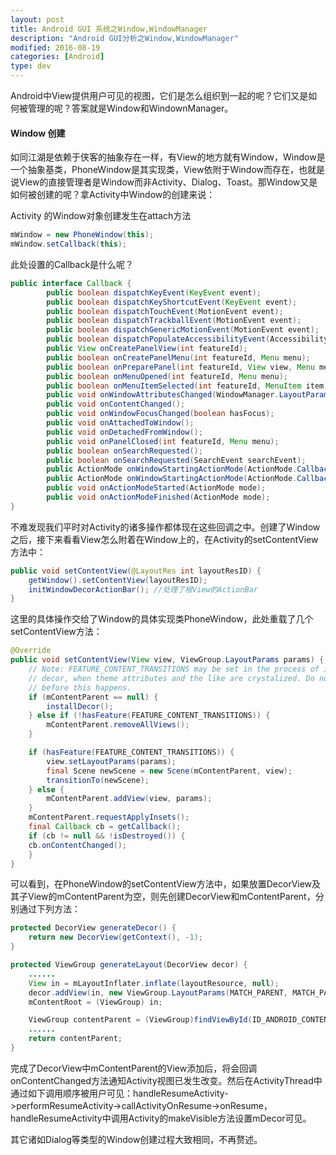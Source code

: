 ```yaml
---
layout: post
title: Android GUI 系统之Window,WindowManager
description: "Android GUI分析之Window,WindowManager"
modified: 2016-08-19
categories: [Android]
type: dev
---
```


Android中View提供用户可见的视图，它们是怎么组织到一起的呢？它们又是如何被管理的呢？答案就是Window和WindownManager。  

#### Window 创建

如同江湖是依赖于侠客的抽象存在一样，有View的地方就有Window，Window是一个抽象基类，PhoneWindow是其实现类，View依附于Window而存在，也就是说View的直接管理者是Window而非Activity、Dialog、Toast。那Window又是如何被创建的呢？拿Activity中Window的创建来说：

<!-- more -->  

Activity 的Window对象创建发生在attach方法

```java
mWindow = new PhoneWindow(this);
mWindow.setCallback(this);
```

此处设置的Callback是什么呢？

```java
public interface Callback {
        public boolean dispatchKeyEvent(KeyEvent event);
        public boolean dispatchKeyShortcutEvent(KeyEvent event);
        public boolean dispatchTouchEvent(MotionEvent event);
        public boolean dispatchTrackballEvent(MotionEvent event);
        public boolean dispatchGenericMotionEvent(MotionEvent event);
        public boolean dispatchPopulateAccessibilityEvent(AccessibilityEvent event);
        public View onCreatePanelView(int featureId);
        public boolean onCreatePanelMenu(int featureId, Menu menu);
        public boolean onPreparePanel(int featureId, View view, Menu menu);
        public boolean onMenuOpened(int featureId, Menu menu);
        public boolean onMenuItemSelected(int featureId, MenuItem item);
        public void onWindowAttributesChanged(WindowManager.LayoutParams attrs);
        public void onContentChanged();
        public void onWindowFocusChanged(boolean hasFocus);
        public void onAttachedToWindow();
        public void onDetachedFromWindow();
        public void onPanelClosed(int featureId, Menu menu);
        public boolean onSearchRequested();
        public boolean onSearchRequested(SearchEvent searchEvent);
        public ActionMode onWindowStartingActionMode(ActionMode.Callback callback);
        public ActionMode onWindowStartingActionMode(ActionMode.Callback callback, int type);
        public void onActionModeStarted(ActionMode mode);
        public void onActionModeFinished(ActionMode mode);
}
```

不难发现我们平时对Activity的诸多操作都体现在这些回调之中。创建了Window之后，接下来看看View怎么附着在Window上的，在Activity的setContentView方法中：

```java
public void setContentView(@LayoutRes int layoutResID) {
    getWindow().setContentView(layoutResID);
    initWindowDecorActionBar(); //处理了根View的ActionBar
}
```

这里的具体操作交给了Window的具体实现类PhoneWindow，此处重载了几个setContentView方法：

```java
@Override
public void setContentView(View view, ViewGroup.LayoutParams params) {
    // Note: FEATURE_CONTENT_TRANSITIONS may be set in the process of installing the window
    // decor, when theme attributes and the like are crystalized. Do not check the feature
    // before this happens.
    if (mContentParent == null) {
        installDecor();
    } else if (!hasFeature(FEATURE_CONTENT_TRANSITIONS)) {
        mContentParent.removeAllViews();
    }

    if (hasFeature(FEATURE_CONTENT_TRANSITIONS)) {
        view.setLayoutParams(params);
        final Scene newScene = new Scene(mContentParent, view);
        transitionTo(newScene);
    } else {
        mContentParent.addView(view, params);
    }
    mContentParent.requestApplyInsets();
    final Callback cb = getCallback();
    if (cb != null && !isDestroyed()) {
    cb.onContentChanged();
    }
}
```

可以看到，在PhoneWindow的setContentView方法中，如果放置DecorView及其子View的mContentParent为空，则先创建DecorView和mContentParent，分别通过下列方法：

```java
protected DecorView generateDecor() {
    return new DecorView(getContext(), -1);
}

protected ViewGroup generateLayout(DecorView decor) {
    ......
    View in = mLayoutInflater.inflate(layoutResource, null);
    decor.addView(in, new ViewGroup.LayoutParams(MATCH_PARENT, MATCH_PARENT));
    mContentRoot = (ViewGroup) in;

    ViewGroup contentParent = (ViewGroup)findViewById(ID_ANDROID_CONTENT);
    ......
    return contentParent;
}      
```

完成了DecorView中mContentParent的View添加后，将会回调onContentChanged方法通知Activity视图已发生改变。然后在ActivityThread中通过如下调用顺序被用户可见：handleResumeActivity->performResumeActivity->callActivityOnResume->onResume，handleResumeActivity中调用Activity的makeVisible方法设置mDecor可见。

其它诸如Dialog等类型的Window创建过程大致相同，不再赘述。



  

​









